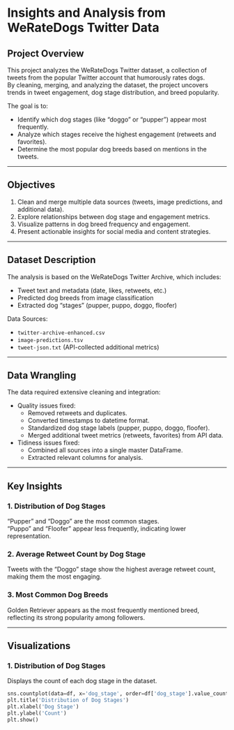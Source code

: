 # Insights and Analysis from WeRateDogs Twitter Data

## Project Overview
This project analyzes the WeRateDogs Twitter dataset, a collection of tweets from the popular Twitter account that humorously rates dogs.  
By cleaning, merging, and analyzing the dataset, the project uncovers trends in tweet engagement, dog stage distribution, and breed popularity.

The goal is to:
- Identify which dog stages (like “doggo” or “pupper”) appear most frequently.  
- Analyze which stages receive the highest engagement (retweets and favorites).  
- Determine the most popular dog breeds based on mentions in the tweets.

---

## Objectives
1. Clean and merge multiple data sources (tweets, image predictions, and additional data).  
2. Explore relationships between dog stage and engagement metrics.  
3. Visualize patterns in dog breed frequency and engagement.  
4. Present actionable insights for social media and content strategies.

---

## Dataset Description
The analysis is based on the WeRateDogs Twitter Archive, which includes:
- Tweet text and metadata (date, likes, retweets, etc.)
- Predicted dog breeds from image classification
- Extracted dog “stages” (pupper, puppo, doggo, floofer)

Data Sources:
- `twitter-archive-enhanced.csv`
- `image-predictions.tsv`
- `tweet-json.txt` (API-collected additional metrics)

---

## Data Wrangling
The data required extensive cleaning and integration:

- Quality issues fixed:
  - Removed retweets and duplicates.
  - Converted timestamps to datetime format.
  - Standardized dog stage labels (pupper, puppo, doggo, floofer).
  - Merged additional tweet metrics (retweets, favorites) from API data.
- Tidiness issues fixed:
  - Combined all sources into a single master DataFrame.
  - Extracted relevant columns for analysis.

---

## Key Insights

### 1. Distribution of Dog Stages
“Pupper” and “Doggo” are the most common stages.  
“Puppo” and “Floofer” appear less frequently, indicating lower representation.

### 2. Average Retweet Count by Dog Stage
Tweets with the “Doggo” stage show the highest average retweet count, making them the most engaging.

### 3. Most Common Dog Breeds
Golden Retriever appears as the most frequently mentioned breed, reflecting its strong popularity among followers.

---

## Visualizations

### 1. Distribution of Dog Stages
Displays the count of each dog stage in the dataset.

```python
sns.countplot(data=df, x='dog_stage', order=df['dog_stage'].value_counts().index)
plt.title('Distribution of Dog Stages')
plt.xlabel('Dog Stage')
plt.ylabel('Count')
plt.show()
